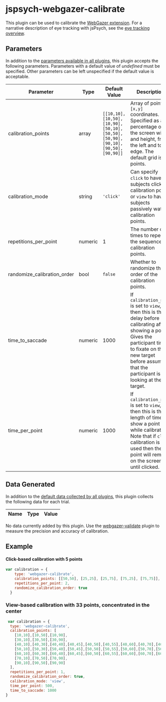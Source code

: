 # jspsych-webgazer-calibrate

This plugin can be used to calibrate the [WebGazer extension](/extensions/jspsych-ext-webgazer). For a narrative description of eye tracking with jsPsych, see the [eye tracking overview](/overview/eye-tracking). 

## Parameters

In addition to the [parameters available in all plugins](/overview/plugins#parameters-available-in-all-plugins), this plugin accepts the following parameters. Parameters with a default value of *undefined* must be specified. Other parameters can be left unspecified if the default value is acceptable.

Parameter | Type | Default Value | Description
----------|------|---------------|------------
calibration_points | array | `[[10,10], [10,50], [10,90], [50,10], [50,50], [50,90], [90,10], [90,50], [90,90]]` | Array of points in `[x,y]` coordinates. Specified as a percentage of the screen width and height, from the left and top edge. The default grid is 9 points.
calibration_mode | string | `'click'` | Can specify `click` to have subjects click on calibration points or `view` to have subjects passively watch calibration points.
repetitions_per_point | numeric | 1 | The number of times to repeat the sequence of calibration points.
randomize_calibration_order | bool | `false` | Whether to randomize the order of the calibration points.
time_to_saccade | numeric | 1000 | If `calibration_mode` is set to `view`, then this is the delay before calibrating after showing a point. Gives the participant time to fixate on the new target before assuming that the participant is looking at the target.
time_per_point | numeric | 1000 | If `calibration_mode` is set to `view`, then this is the length of time to show a point while calibrating. Note that if `click` calibration is used then the point will remain on the screen until clicked.

## Data Generated

In addition to the [default data collected by all plugins](/overview/plugins#data-collected-by-all-plugins), this plugin collects the following data for each trial.

Name | Type | Value
-----|------|------

No data currently added by this plugin. Use the [webgazer-validate](/plugins/jspsych-webgazer-validate) plugin to measure the precision and accuracy of calibration.

## Example

#### Click-based calibration with 5 points

```javascript
var calibration = {
    type: 'webgazer-calibrate',
    calibration_points: [[50,50], [25,25], [25,75], [75,25], [75,75]],
    repetitions_per_point: 2,
    randomize_calibration_order: true
  }
```

### View-based calibration with 33 points, concentrated in the center

```javascript
 var calibration = {
  type: 'webgazer-calibrate',
  calibration_points: [
    [10,10],[10,50],[10,90],
    [30,10],[30,50],[30,90],
    [40,10],[40,30],[40,40],[40,45],[40,50],[40,55],[40,60],[40,70],[40,90],
    [50,10],[50,30],[50,40],[50,45],[50,50],[50,55],[50,60],[50,70],[50,90],
    [60,10],[60,30],[60,40],[60,45],[60,50],[60,55],[60,60],[60,70],[60,90],
    [70,10],[70,50],[70,90],
    [90,10],[90,50],[90,90]
  ],
  repetitions_per_point: 1,
  randomize_calibration_order: true,
  calibration_mode: 'view',
  time_per_point: 500,
  time_to_saccade: 1000
}
```
